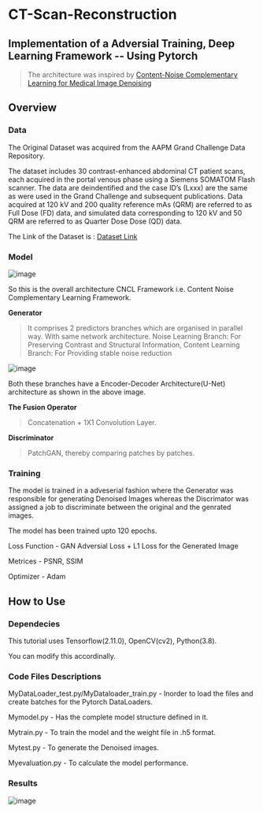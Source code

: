 # CT-Scan-Reconstruction

## Implementation of a Adversial Training, Deep Learning Framework -- Using Pytorch

> The architecture was inspired by [Content-Noise Complementary Learning for
Medical Image Denoising](https://www.researchgate.net/profile/Jin-Lujia/publication/354642580_Content-Noise_Complementary_Learning_for_Medical_Image_Denoising/links/62132d864be28e145ca63915/Content-Noise-Complementary-Learning-for-Medical-Image-Denoising.pdf)



## Overview
### Data

The Original Dataset was acquired from the AAPM Grand Challenge Data Repository.

The dataset includes 30 contrast-enhanced abdominal CT patient scans, each acquired in the portal venous phase using a Siemens SOMATOM Flash scanner. The data are deindentified and the case ID’s (Lxxx) are the same as were used in the Grand Challenge and subsequent publications. Data acquired at 120 kV and 200 quality reference mAs (QRM) are referred to as Full Dose (FD) data, and simulated data corresponding to 120 kV and 50 QRM are referred to as Quarter Dose Dose (QD) data.

The Link of the Dataset is : [Dataset Link](https://aapm.app.box.com/s/eaw4jddb53keg1bptavvvd1sf4x3pe9h)

### Model

![image](https://github.com/Manty2503/CT-Scan-Reconstruction/assets/119813195/bf63a52d-0dcf-44c5-b1c2-ee56dfad3aed)

So this is the overall architecture CNCL Framework i.e. Content Noise Complementary Learning Framework.


**Generator** 
> It comprises 2 predictors branches which are organised in parallel way. With same network architecture. 
Noise Learning Branch: For Preserving Contrast and Structural Information,
Content Learning Branch: For Providing stable noise reduction

![image](https://github.com/Manty2503/CT-Scan-Reconstruction/assets/119813195/da31871b-a230-40bb-87a0-4653a1daad1c)

Both these branches have a Encoder-Decoder Architecture(U-Net) architecture as shown in the above image.

**The Fusion Operator**
> Concatenation + 1X1 Convolution Layer.

**Discriminator**
> PatchGAN, thereby comparing patches by patches.


### Training

The model is trained in a adveserial fashion where the Generator was responsible for generating Denoised Images whereas the Discrimator was assigned a job to discriminate between the original and the genrated images.

The model has been trained upto 120 epochs.

Loss Function - GAN Adversial Loss + L1 Loss for the Generated Image

Metrices - PSNR, SSIM

Optimizer - Adam


## How to Use

### Dependecies
This tutorial uses Tensorflow(2.11.0), OpenCV(cv2), Python(3.8).

You can modify this accordinally.


### Code Files Descriptions

MyDataLoader_test.py/MyDataloader_train.py - Inorder to load the files and create batches for the Pytorch DataLoaders.

Mymodel.py - Has the complete model structure defined in it.

Mytrain.py - To train the model and the weight file in .h5 format.

Mytest.py - To generate the Denoised images.

Myevaluation.py - To calculate the model performance.


### Results


![image](https://github.com/Manty2503/CT-Scan-Reconstruction/assets/119813195/5e63f78d-d10f-4cad-b15b-f829fe90a452)




